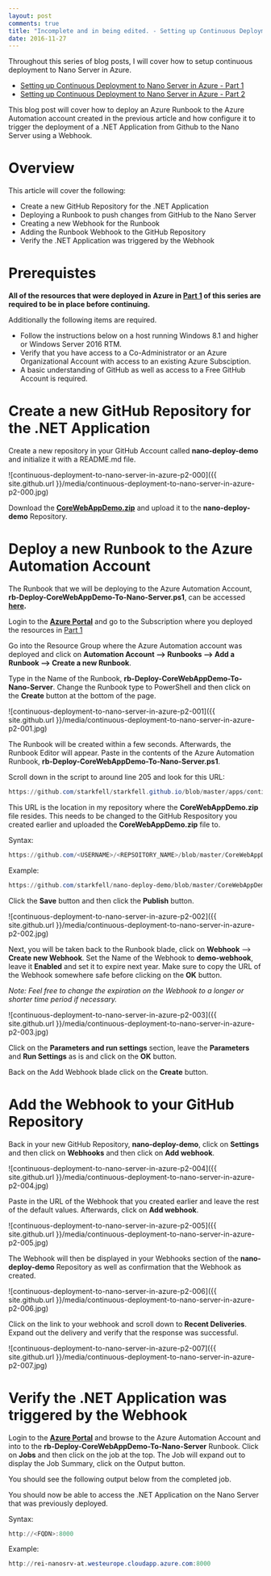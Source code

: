 ```yaml
---
layout: post
comments: true
title: "Incomplete and in being edited. - Setting up Continuous Deployment to Nano Server in Azure - Part 2"
date: 2016-11-27
---
```


Throughout this series of blog posts, I will cover how to setup continuous deployment to Nano Server in Azure. 

* [Setting up Continuous Deployment to Nano Server in Azure - Part 1](http://starkfell.github.io/continuous-deployment-to-nano-server-in-azure-p1/)
* [Setting up Continuous Deployment to Nano Server in Azure - Part 2](http://starkfell.github.io/continuous-deployment-to-nano-server-in-azure-p2/)

This blog post will cover how to deploy an Azure Runbook to the Azure Automation account created in the previous article
and how configure it to trigger the deployment of a .NET Application from Github to the Nano Server using a Webhook.

# Overview

This article will cover the following:

* Create a new GitHub Repository for the .NET Application
* Deploying a Runbook to push changes from GitHub to the Nano Server
* Creating a new Webhook for the Runbook
* Adding the Runbook Webhook to the GitHub Repository
* Verify the .NET Application was triggered by the Webhook

# Prerequistes

**All of the resources that were deployed in Azure in [Part 1](http://starkfell.github.io/continuous-deployment-to-nano-server-in-azure-p1/) of this series are required to be in place before continuing.**

Additionally the following items are required.

* Follow the instructions below on a host running Windows 8.1 and higher or Windows Server 2016 RTM.
* Verify that you have access to a Co-Administrator or an Azure Organizational Account with access to an existing Azure Subsciption.
* A basic understanding of GitHub as well as access to a Free GitHub Account is required.

# Create a new GitHub Repository for the .NET Application

Create a new repository in your GitHub Account called **nano-deploy-demo** and initialize it with a README.md file.

![continuous-deployment-to-nano-server-in-azure-p2-000]({{ site.github.url }}/media/continuous-deployment-to-nano-server-in-azure-p2-000.jpg)

Download the **[CoreWebAppDemo.zip](https://github.com/starkfell/starkfell.github.io/blob/master/apps/continuous-deployment-to-nano-server-in-azure/CoreWebAppDemo.zip?raw=true)** and
upload it to the **nano-deploy-demo** Repository.

# Deploy a new Runbook to the Azure Automation Account

The Runbook that we will be deploying to the Azure Automation Account, **rb-Deploy-CoreWebAppDemo-To-Nano-Server.ps1**, can be
accessed **[here](https://raw.githubusercontent.com/starkfell/starkfell.github.io/master/runbooks/rb-Deploy-CoreWebAppDemo-To-Nano-Server.ps1).**

Login to the **[Azure Portal](https://portal.azure.com)** and go to the Subscription where you deployed the resources in
[Part 1](http://starkfell.github.io/continuous-deployment-to-nano-server-in-azure-p1/)

Go into the Resource Group where the Azure Automation account was deployed and click on **Automation Account --> Runbooks --> Add a Runbook --> Create a new Runbook**.

Type in the Name of the Runbook, **rb-Deploy-CoreWebAppDemo-To-Nano-Server**. Change the Runbook type to PowerShell and then click on the **Create** button at the bottom of the page.

![continuous-deployment-to-nano-server-in-azure-p2-001]({{ site.github.url }}/media/continuous-deployment-to-nano-server-in-azure-p2-001.jpg)

The Runbook will be created within a few seconds. Afterwards, the Runbook Editor will appear. Paste in the contents of the Azure Automation Runbook,
**rb-Deploy-CoreWebAppDemo-To-Nano-Server.ps1**.

Scroll down in the script to around line 205 and look for this URL:

```powershell
https://github.com/starkfell/starkfell.github.io/blob/master/apps/continuous-deployment-to-nano-server-in-azure/CoreWebAppDemo.zip?raw=true
```

This URL is the location in my repository where the **CoreWebAppDemo.zip** file resides. This needs to be changed to the GitHub Respository you created earlier
and uploaded the **CoreWebAppDemo.zip** file to.

Syntax:

```powershell
https://github.com/<USERNAME>/<REPSOITORY_NAME>/blob/master/CoreWebAppDemo.zip?raw=true
```

Example:

```powershell
https://github.com/starkfell/nano-deploy-demo/blob/master/CoreWebAppDemo.zip?raw=true
```

Click the **Save** button and then click the **Publish** button.

![continuous-deployment-to-nano-server-in-azure-p2-002]({{ site.github.url }}/media/continuous-deployment-to-nano-server-in-azure-p2-002.jpg)

Next, you will be taken back to the Runbook blade, click on **Webhook** --> **Create new Webhook**. Set the Name of the Webhook to **demo-webhook**, leave it **Enabled** and set it to expire next year.
Make sure to copy the URL of the Webhook somewhere safe before clicking on the **OK** button.

*Note: Feel free to change the expiration on the Webhook to a longer or shorter time period if necessary.*

![continuous-deployment-to-nano-server-in-azure-p2-003]({{ site.github.url }}/media/continuous-deployment-to-nano-server-in-azure-p2-003.jpg)

Click on the **Parameters and run settings** section, leave the **Parameters** and **Run Settings** as is and click on the **OK** button.

Back on the Add Webhook blade click on the **Create** button.

# Add the Webhook to your GitHub Repository

Back in your new GitHub Repository, **nano-deploy-demo**, click on **Settings** and then click on **Webhooks** and then click on **Add webhook**.

![continuous-deployment-to-nano-server-in-azure-p2-004]({{ site.github.url }}/media/continuous-deployment-to-nano-server-in-azure-p2-004.jpg)

Paste in the URL of the Webhook that you created earlier and leave the rest of the default values. Afterwards, click on **Add webhook**.

![continuous-deployment-to-nano-server-in-azure-p2-005]({{ site.github.url }}/media/continuous-deployment-to-nano-server-in-azure-p2-005.jpg)

The Webhook will then be displayed in your Webhooks section of the **nano-deploy-demo** Repository as well as confirmation that the Webhook as created.

![continuous-deployment-to-nano-server-in-azure-p2-006]({{ site.github.url }}/media/continuous-deployment-to-nano-server-in-azure-p2-006.jpg)

Click on the link to your webhook and scroll down to **Recent Deliveries**. Expand out the delivery and verify that the response was successful.

![continuous-deployment-to-nano-server-in-azure-p2-007]({{ site.github.url }}/media/continuous-deployment-to-nano-server-in-azure-p2-007.jpg)

# Verify the .NET Application was triggered by the Webhook

Login to the **[Azure Portal](https://portal.azure.com)** and browse to the Azure Automation Account and into to the **rb-Deploy-CoreWebAppDemo-To-Nano-Server** Runbook. Click on **Jobs**
and then click on the job at the top. The Job will expand out to display the Job Summary, click on the Output button.

You should see the following output below from the completed job.

You should now be able to access the .NET Application on the Nano Server that was previously deployed.

Syntax:

```powershell
http://<FQDN>:8000
```

Example:

```powershell
http://rei-nanosrv-at.westeurope.cloudapp.azure.com:8000
```












